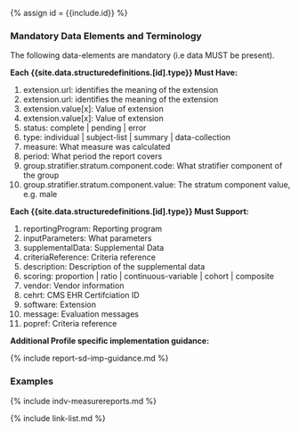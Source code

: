 {% assign id = {{include.id}} %}
<!--Begin Generated Intro Tag (DO NOT REMOVE)-->
### Mandatory Data Elements and Terminology
The following data-elements are mandatory (i.e data MUST be present).

**Each {{site.data.structuredefinitions.[id].type}} Must Have:**
1. extension.url: identifies the meaning of the extension
2. extension.url: identifies the meaning of the extension
3. extension.value[x]: Value of extension
4. extension.value[x]: Value of extension
5. status: complete \| pending \| error
6. type: individual \| subject-list \| summary \| data-collection
7. measure: What measure was calculated
8. period: What period the report covers
9. group.stratifier.stratum.component.code: What stratifier component of the group
10. group.stratifier.stratum.component.value: The stratum component value, e.g. male

**Each {{site.data.structuredefinitions.[id].type}} Must Support:**
1. reportingProgram: Reporting program
2. inputParameters: What parameters
3. supplementalData: Supplemental Data
4. criteriaReference: Criteria reference
5. description: Description of the supplemental data
6. scoring: proportion \| ratio \| continuous-variable \| cohort \| composite
7. vendor: Vendor information
8. cehrt: CMS EHR Certifciation ID
9. software: Extension
10. message: Evaluation messages
11. popref: Criteria reference

<!--End Generated Intro (DO NOT REMOVE)-->



**Additional Profile specific implementation guidance:**

{% include report-sd-imp-guidance.md %}

### Examples

{% include indv-measurereports.md %}

{% include link-list.md %}
